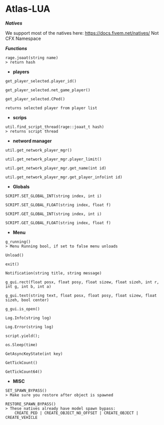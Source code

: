 # Atlas-LUA
***Natives***

We support most of the natives here: https://docs.fivem.net/natives/
Not CFX Namespace


***Functions***

```
rage.joaat(string name)
> return hash
```

- **players**
```
get_player_selected.player_id()

get_player_selected.net_game_player()

get_player_selected.CPed()

returns selected player from player list
```



- **scrips**
```
util.find_script_thread(rage::joaat_t hash)
> returns script thread
```



- **netword manager**
```
util.get_network_player_mgr()

util.get_network_player_mgr.player_limit()

util.get_network_player_mgr.get_name(int id)

util.get_network_player_mgr.get_player_info(int id)
```



- **Globals**
```
SCRIPT.SET_GLOBAL_INT(string index, int i)

SCRIPT.SET_GLOBAL_FLOAT(string index, float f)

SCRIPT.GET_GLOBAL_INT(string index, int i)

SCRIPT.GET_GLOBAL_FLOAT(string index, float f)
```



- **Menu**
```
g_running() 
> Menu Running bool, if set to false menu unloads

Unload()

exit()

Notification(string title, string message)

g_gui.rect(float posx, float posy, float sizew, float sizeh, int r, int g, int b, int a)

g_gui.text(string text, float posx, float posy, float sizew, float sizeh, bool center)

g_gui.is_open()

Log.Info(string log)

Log.Error(string log)

script.yield();

os.Sleep(time)

GetAsyncKeyState(int key)

GetTickCount()

GetTickCount64()
```


- **MISC**
```
SET_SPAWN_BYPASS() 
> Make sure you restore after object is spawned

RESTORE_SPAWN_BYPASS()
> These natives already have model spawn bypass: 
    CREATE_PED | CREATE_OBJECT_NO_OFFSET | CREATE_OBJECT | CREATE_VEHICLE
```
